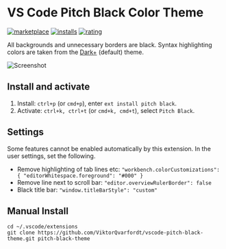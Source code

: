 # VS Code Pitch Black Color Theme  

[![marketplace](https://img.shields.io/visual-studio-marketplace/v/ViktorQvarfordt.vscode-pitch-black-theme?color=brightgreen&label=Visual%20Studio%20Marketplace)](https://marketplace.visualstudio.com/items?itemName=ViktorQvarfordt.vscode-pitch-black-theme)
[![installs](https://img.shields.io/visual-studio-marketplace/i/ViktorQvarfordt.vscode-pitch-black-theme?label=Installs)](https://marketplace.visualstudio.com/items?itemName=ViktorQvarfordt.vscode-pitch-black-theme)
[![rating](https://img.shields.io/visual-studio-marketplace/r/ViktorQvarfordt.vscode-pitch-black-theme?label=Rating)](https://marketplace.visualstudio.com/items?itemName=ViktorQvarfordt.vscode-pitch-black-theme)
  
All backgrounds and unnecessary borders are black. Syntax highlighting colors are taken from the [Dark+](https://github.com/Microsoft/vscode/blob/master/extensions/theme-defaults/themes/dark_defaults.json) (default) theme. 

![Screenshot](https://raw.githubusercontent.com/ViktorQvarfordt/vscode-pitch-black-theme/master/screenshot.png)
  
  
## Install and activate  
  
1. Install: `ctrl+p` (or `cmd+p`), enter `ext install pitch black`.  
2. Activate: `ctrl+k, ctrl+t` (or `cmd+k, cmd+t`), select `Pitch Black`.  
  
  
## Settings  
  
Some features cannot be enabled automatically by this extension. In the user settings, set the following.  
  
- Remove highlighting of tab lines etc: `"workbench.colorCustomizations": { "editorWhitespace.foreground": "#000" }`  
- Remove line next to scroll bar: `"editor.overviewRulerBorder": false`  
- Black title bar: `"window.titleBarStyle": "custom"`  
  
  
## Manual Install  
  
```  
cd ~/.vscode/extensions  
git clone https://github.com/ViktorQvarfordt/vscode-pitch-black-theme.git pitch-black-theme  
```
